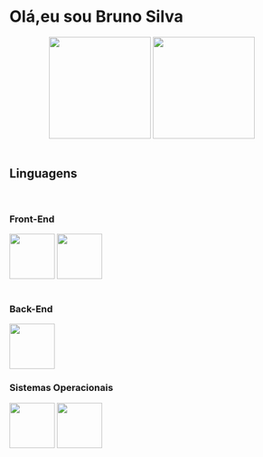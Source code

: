 <h1>Olá,eu sou Bruno Silva</h1>

<div align="center">
<img height="180px" src="https://github-readme-stats.vercel.app/api?username=Moraes-Bruno&show_icons=true&theme=vue-dark">
<img height="180px" src="https://github-readme-stats.vercel.app/api/top-langs/?username=Moraes-Bruno&layout=compact&theme=vue-dark">
</div>
<br>
<h2>Linguagens</h2>
<br>
<h3>Front-End</h3>
<div>
<img height="80px" widht="80px"  src="https://cdn.jsdelivr.net/gh/devicons/devicon/icons/html5/html5-original.svg">
<img height="80px" widht="80px"  src="https://cdn.jsdelivr.net/gh/devicons/devicon/icons/css3/css3-original.svg">
</div>
<br>
<h3>Back-End</h3>
<img height="80px" widht="80px" src="https://cdn.jsdelivr.net/gh/devicons/devicon/icons/php/php-original.svg">
<br>
<h3>Sistemas Operacionais</h3>
<div>
<img height="80px" widht="80px" src="https://cdn.jsdelivr.net/gh/devicons/devicon/icons/ubuntu/ubuntu-plain-wordmark.svg">
<img height="80px" widht="80px" src="https://cdn.jsdelivr.net/gh/devicons/devicon/icons/windows8/windows8-original.svg">
</div>






